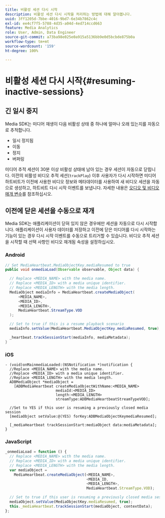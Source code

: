 ```yaml
---
title: 비활성 세션 다시 시작
description: 비활성 세션 다시 시작을 처리하는 방법에 대해 알아봅니다.
uuid: 3ff1205d-7bbe-4016-9bd7-6e34b7862c4c
exl-id: ee4cf7f5-5788-4d35-a04d-4ed714ccd663
feature: Media Analytics
role: User, Admin, Data Engineer
source-git-commit: a73ba98e025e0a915a5136bb9e0d5bcbde875b0a
workflow-type: tm+mt
source-wordcount: '159'
ht-degree: 100%

---
```


# 비활성 세션 다시 시작{#resuming-inactive-sessions}

## 긴 일시 중지

Media SDK는 미디어 재생이 다음 비활성 상태 중 하나에 얼마나 오래 있는지를 자동으로 추적합니다.

* 일시 정지됨
* 이동
* 정지
* 버퍼링

미디어 추적 세션이 30분 이상 비활성 상태에 남아 있는 경우 세션이 자동으로 닫힙니다. 이전의 비활성 비디오 추적 세션(`trackPlay`) 이후 사용자가 다시 시작하면 미디어 하트비트가 이전에 사용한 비디오 정보와 메타데이터를 사용하여 새 비디오 세션을 자동으로 생성하고, 하트비트 다시 시작 이벤트를 보냅니다. 자세한 내용은 [오디오 및 비디오 매개 변수](/help/implementation/variables/audio-video-parameters.md)를 참조하십시오.


## 이전에 닫은 세션을 수동으로 재개

Media SDK는 애플리케이션이 닫혀 있지 않은 경우에만 세션을 자동으로 다시 시작합니다. 애플리케이션이 사용자 데이터를 저장하고 이전에 닫은 미디어를 다시 시작하는 기능이 있는 경우 다시 시작 이벤트를 수동으로 트리거할 수 있습니다. 비디오 추적 세션을 시작할 때 선택 사항인 비디오 재개됨 속성을 설정하십시오.

### Android

```java
// Set MediaHeartbeat.MediaObjectKey.mediaResumed to true
public void onmediaLoad(Observable observable, Object data) {

  // Replace <MEDIA_NAME> with the media name.
  // Replace <MEDIA_ID> with a media unique identifier.
  // Replace <MEDIA_LENGTH> with the media length.  
  MediaObject mediaInfo = MediaHeartbeat.createMediaObject(  
      <MEDIA_NAME>,  
      <MEDIA_ID>,  
      <MEDIA_LENGTH>,  
      MediaHeartbeat.StreamType.VOD
  );

  // Set to true if this is a resume playback scenario
  mediaInfo.setValue(MediaHeartbeat.MediaObjectKey.mediaResumed, true);

  _heartbeat.trackSessionStart(mediaInfo, mediaMetadata);
}
```

### iOS

```
- (void)onMainmediaLoaded:(NSNotification *)notification {
  //Replace <MEDIA_NAME> with the media name.
  //Replace <MEDIA_ID> with a media unique identifier.
  //Replace <MEDIA_LENGTH> with the media length.     
  ADBMediaObject *mediaObject =  
    [ADBMediaHeartbeat createMediaObjectWithName:<MEDIA_NAME>
                       mediaId:<MEDIA_ID>
                       length:<MEDIA_LENGTH>
                       streamType:ADBMediaHeartbeatStreamTypeVOD];

  //Set to YES if this user is resuming a previously closed media session
  [mediaObject setValue:@(YES) forKey:ADBMediaObjectKeymediaResumed];

  [_mediaHeartbeat trackSessionStart:mediaObject data:mediaMetadata];
}
```

### JavaScript

```js
_onmediaLoad = function () {
  // Replace <MEDIA_NAME> with the media name.
  // Replace <MEDIA_ID> with a media unique identifier.
  // Replace <MEDIA_LENGTH> with the media length.  
  var mediaObject =  
    MediaHeartbeat.createMediaObject(<MEDIA_NAME>,  
                                     <MEDIA_ID,  
                                     <MEDIA_LENGTH>,  
                                     MediaHeartbeat.StreamType.VOD);

  // Set to true if this user is resuming a previously closed media session
  mediaObject.setValue(MediaObjectKey.mediaResumed, true);
  this._mediaHeartbeat.trackSessionStart(mediaObject, contextData);
};
```
